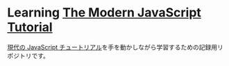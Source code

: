 # Learning [The Modern JavaScript Tutorial](https://javascript.info/)
[現代の JavaScript チュートリアル](https://ja.javascript.info/)を手を動かしながら学習するための記録用リポジトリです。
